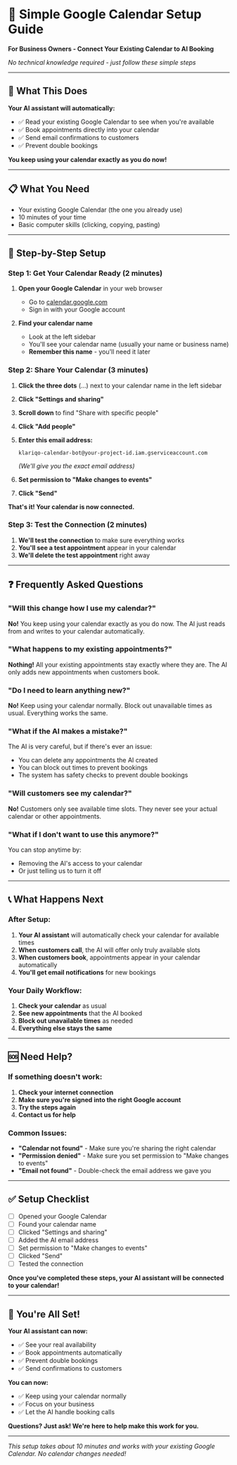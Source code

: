 # 📅 **Simple Google Calendar Setup Guide**

**For Business Owners - Connect Your Existing Calendar to AI Booking**

*No technical knowledge required - just follow these simple steps*

---

## 🎯 **What This Does**

**Your AI assistant will automatically:**
- ✅ Read your existing Google Calendar to see when you're available
- ✅ Book appointments directly into your calendar
- ✅ Send email confirmations to customers
- ✅ Prevent double bookings

**You keep using your calendar exactly as you do now!**

---

## 📋 **What You Need**

- Your existing Google Calendar (the one you already use)
- 10 minutes of your time
- Basic computer skills (clicking, copying, pasting)

---

## 🚀 **Step-by-Step Setup**

### **Step 1: Get Your Calendar Ready (2 minutes)**

1. **Open your Google Calendar** in your web browser
   - Go to [calendar.google.com](https://calendar.google.com)
   - Sign in with your Google account

2. **Find your calendar name**
   - Look at the left sidebar
   - You'll see your calendar name (usually your name or business name)
   - **Remember this name** - you'll need it later

### **Step 2: Share Your Calendar (3 minutes)**

1. **Click the three dots** (...) next to your calendar name in the left sidebar

2. **Click "Settings and sharing"**

3. **Scroll down** to find "Share with specific people"

4. **Click "Add people"**

5. **Enter this email address:**
   ```
   klariqo-calendar-bot@your-project-id.iam.gserviceaccount.com
   ```
   *(We'll give you the exact email address)*

6. **Set permission to "Make changes to events"**

7. **Click "Send"**

**That's it! Your calendar is now connected.**

### **Step 3: Test the Connection (2 minutes)**

1. **We'll test the connection** to make sure everything works
2. **You'll see a test appointment** appear in your calendar
3. **We'll delete the test appointment** right away

---

## ❓ **Frequently Asked Questions**

### **"Will this change how I use my calendar?"**
**No!** You keep using your calendar exactly as you do now. The AI just reads from and writes to your calendar automatically.

### **"What happens to my existing appointments?"**
**Nothing!** All your existing appointments stay exactly where they are. The AI only adds new appointments when customers book.

### **"Do I need to learn anything new?"**
**No!** Keep using your calendar normally. Block out unavailable times as usual. Everything works the same.

### **"What if the AI makes a mistake?"**
The AI is very careful, but if there's ever an issue:
- You can delete any appointments the AI created
- You can block out times to prevent bookings
- The system has safety checks to prevent double bookings

### **"Will customers see my calendar?"**
**No!** Customers only see available time slots. They never see your actual calendar or other appointments.

### **"What if I don't want to use this anymore?"**
You can stop anytime by:
- Removing the AI's access to your calendar
- Or just telling us to turn it off

---

## 📞 **What Happens Next**

### **After Setup:**
1. **Your AI assistant** will automatically check your calendar for available times
2. **When customers call**, the AI will offer only truly available slots
3. **When customers book**, appointments appear in your calendar automatically
4. **You'll get email notifications** for new bookings

### **Your Daily Workflow:**
1. **Check your calendar** as usual
2. **See new appointments** that the AI booked
3. **Block out unavailable times** as needed
4. **Everything else stays the same**

---

## 🆘 **Need Help?**

### **If something doesn't work:**
1. **Check your internet connection**
2. **Make sure you're signed into the right Google account**
3. **Try the steps again**
4. **Contact us for help**

### **Common Issues:**
- **"Calendar not found"** - Make sure you're sharing the right calendar
- **"Permission denied"** - Make sure you set permission to "Make changes to events"
- **"Email not found"** - Double-check the email address we gave you

---

## ✅ **Setup Checklist**

- [ ] Opened your Google Calendar
- [ ] Found your calendar name
- [ ] Clicked "Settings and sharing"
- [ ] Added the AI email address
- [ ] Set permission to "Make changes to events"
- [ ] Clicked "Send"
- [ ] Tested the connection

**Once you've completed these steps, your AI assistant will be connected to your calendar!**

---

## 🎉 **You're All Set!**

**Your AI assistant can now:**
- ✅ See your real availability
- ✅ Book appointments automatically
- ✅ Prevent double bookings
- ✅ Send confirmations to customers

**You can now:**
- ✅ Keep using your calendar normally
- ✅ Focus on your business
- ✅ Let the AI handle booking calls

**Questions? Just ask! We're here to help make this work for you.**

---

*This setup takes about 10 minutes and works with your existing Google Calendar. No calendar changes needed!*
